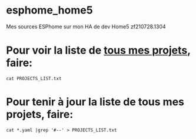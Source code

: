 # esphome_home5
Mes sources ESPhome sur mon HA de dev Home5
zf210728.1304


# Pour voir la liste de [tous mes projets](https://raw.githubusercontent.com/zuzu59/esphome_home5/master/PROJECTS_LIST.txt), faire:
```
cat PROJECTS_LIST.txt
```


# Pour tenir à jour la  liste de tous mes projets, faire:
```
cat *.yaml |grep '#--' > PROJECTS_LIST.txt
```





